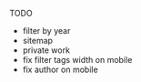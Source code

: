 TODO

- filter by year
- sitemap
- private work
- fix filter tags width on mobile
- fix author on mobile